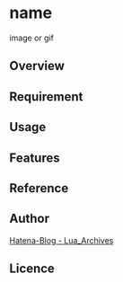 # name

image or gif

## Overview

## Requirement

## Usage

## Features

## Reference

## Author

[Hatena-Blog - Lua_Archives](https://luarce.hatenablog.com/archive)

## Licence

